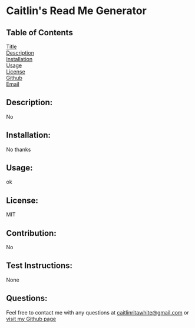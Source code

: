
  # Caitlin's Read Me Generator   

  ## Table of Contents
  [Title](#title)  
  [Description](#description)  
  [Installation](#installation)  
  [Usage](#usage)  
  [License](#license)  
  [Github](#github)  
  [Email](#email)  
  

  ## Description:   
   
   No   


  ## Installation:   

  No thanks
  
  ## Usage:   

  ok

  ## License:   

  MIT

  ## Contribution:   

  No

  ## Test Instructions:   

  None


  ## Questions:
  Feel free to contact me with any questions at caitlinritawhite@gmail.com or [visit my Github page](https://github.com/caitlinritawhite)
 
